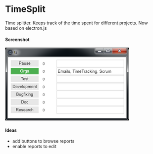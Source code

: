 TimeSplit
=========

Time splitter. Keeps track of the time spent for different projects.
Now based on electron.js

#### Screenshot ####

![Screenshot](./screenshot.png "Screenshot")

#### Ideas ####

 - add buttons to browse reports
 - enable reports to edit